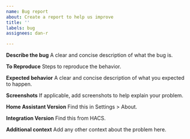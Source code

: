 ```yaml
---
name: Bug report
about: Create a report to help us improve
title: ''
labels: bug
assignees: dan-r

---
```


**Describe the bug**
A clear and concise description of what the bug is.

**To Reproduce**
Steps to reproduce the behavior.

**Expected behavior**
A clear and concise description of what you expected to happen.

**Screenshots**
If applicable, add screenshots to help explain your problem.

**Home Assistant Version**
Find this in Settings > About.

**Integration Version**
Find this from HACS.

**Additional context**
Add any other context about the problem here.
